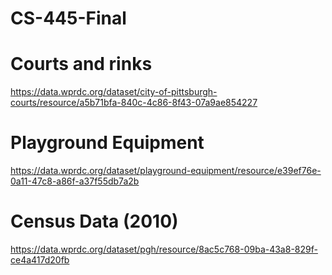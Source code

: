 # CS-445-Final
# Courts and rinks
https://data.wprdc.org/dataset/city-of-pittsburgh-courts/resource/a5b71bfa-840c-4c86-8f43-07a9ae854227
# Playground Equipment
https://data.wprdc.org/dataset/playground-equipment/resource/e39ef76e-0a11-47c8-a86f-a37f55db7a2b
# Census Data (2010)
https://data.wprdc.org/dataset/pgh/resource/8ac5c768-09ba-43a8-829f-ce4a417d20fb

